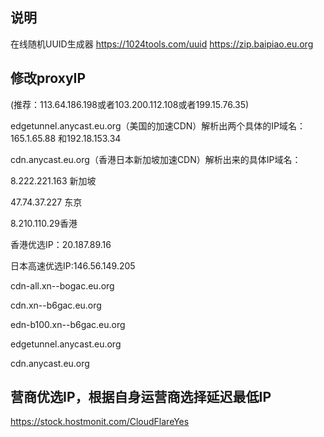 

##  说明
在线随机UUID生成器
https://1024tools.com/uuid
https://zip.baipiao.eu.org
## 修改proxyIP
(推荐：113.64.186.198或者103.200.112.108或者199.15.76.35)

edgetunnel.anycast.eu.org（美国的加速CDN）解析出两个具体的IP域名：165.1.65.88 和192.18.153.34

cdn.anycast.eu.org（香港日本新加坡加速CDN）解析出来的具体IP域名：

8.222.221.163 新加坡

47.74.37.227 东京      

8.210.110.29香港

香港优选IP：20.187.89.16

日本高速优选IP:146.56.149.205
 
 cdn-all.xn--bogac.eu.org
 
 cdn.xn--b6gac.eu.org
 
 edn-b100.xn--b6gac.eu.org
 
 edgetunnel.anycast.eu.org
 
 cdn.anycast.eu.org

## 营商优选IP，根据自身运营商选择延迟最低IP
https://stock.hostmonit.com/CloudFlareYes
